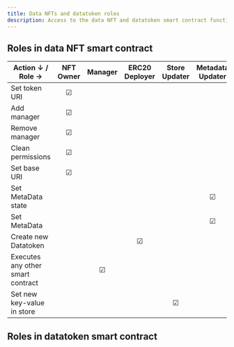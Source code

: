 ```yaml
---
title: Data NFTs and datatoken roles
description: Access to the data NFT and datatoken smart contract functions is controlled by the permssions stored on chain in the contracts. 
---
```


## Roles in data NFT smart contract

| Action &darr; / Role &rarr;       | NFT Owner          | Manager            | ERC20 Deployer     | Store Updater      | Metadata Updater   |
|-----------------------------------|--------------------|--------------------|--------------------|--------------------|--------------------|
| Set token URI                     | <center>&#9745;</center> |                    |                    |                    |                    |
| Add manager                       | <center>&#9745;</center> |                    |                    |                    |                    |
| Remove manager                    | <center>&#9745;</center> |                    |                    |                    |                    |
| Clean permissions                 | <center>&#9745;</center> |                    |                    |                    |                    |
| Set base URI                      | <center>&#9745;</center> |                    |                    |                    |                    |
| Set MetaData state                |                    |                    |                    |                    | <center>&#9745;</center> |
| Set MetaData                      |                    |                    |                    |                    | <center>&#9745;</center> |
| Create new Datatoken              |                    |                    | <center>&#9745;</center> |                    |                    |
| Executes any other smart contract |                    | <center>&#9745;</center> |                    |                    |                    |
| Set new key-value in store        |                    |                    |                    | <center>&#9745;</center> |                    |

## Roles in datatoken smart contract